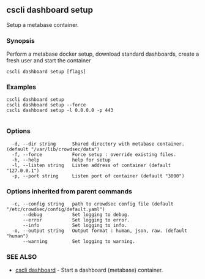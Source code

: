 ## cscli dashboard setup

Setup a metabase container.

### Synopsis

Perform a metabase docker setup, download standard dashboards, create a fresh user and start the container

```
cscli dashboard setup [flags]
```

### Examples

```
cscli dashboard setup
cscli dashboard setup --force
cscli dashboard setup -l 0.0.0.0 -p 443
 
```

### Options

```
  -d, --dir string      Shared directory with metabase container. (default "/var/lib/crowdsec/data")
  -f, --force           Force setup : override existing files.
  -h, --help            help for setup
  -l, --listen string   Listen address of container (default "127.0.0.1")
  -p, --port string     Listen port of container (default "3000")
```

### Options inherited from parent commands

```
  -c, --config string   path to crowdsec config file (default "/etc/crowdsec/config/default.yaml")
      --debug           Set logging to debug.
      --error           Set logging to error.
      --info            Set logging to info.
  -o, --output string   Output format : human, json, raw. (default "human")
      --warning         Set logging to warning.
```

### SEE ALSO

* [cscli dashboard](cscli_dashboard.md)	 - Start a dashboard (metabase) container.



